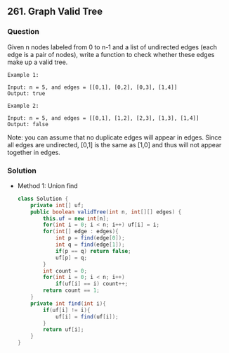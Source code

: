## 261. Graph Valid Tree

### Question
Given n nodes labeled from 0 to n-1 and a list of undirected edges (each edge is a pair of nodes), write a function to check whether these edges make up a valid tree.

```
Example 1:

Input: n = 5, and edges = [[0,1], [0,2], [0,3], [1,4]]
Output: true

Example 2:

Input: n = 5, and edges = [[0,1], [1,2], [2,3], [1,3], [1,4]]
Output: false
```

Note: you can assume that no duplicate edges will appear in edges. Since all edges are undirected, [0,1] is the same as [1,0] and thus will not appear together in edges.


### Solution
* Method 1: Union find
    ```Java
   class Solution {
        private int[] uf;
        public boolean validTree(int n, int[][] edges) {
            this.uf = new int[n];
            for(int i = 0; i < n; i++) uf[i] = i;
            for(int[] edge : edges){
                int p = find(edge[0]);
                int q = find(edge[1]);
                if(p == q) return false;
                uf[p] = q;
            }
            int count = 0;
            for(int i = 0; i < n; i++)
                if(uf[i] == i) count++;
            return count == 1;
        }
        private int find(int i){
            if(uf[i] != i){
                uf[i] = find(uf[i]);
            }
            return uf[i];
        }
    }
   ```
